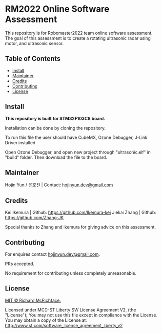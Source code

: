 # RM2022 Online Software Assessment

This repository is for Robomaster2022 team online software assessment. The goal of this assessment is to create a rotating ultrasonic radar using motor, and ultrasonic sensor.

## Table of Contents
- [Install](#Install)
- [Maintainer](#Maintainer)
- [Credits](#Credits)
- [Contributing](#Contributing)
- [License](#License)

## Install
**This repository is built for STM32F103C8 board.**

Installation can be done by cloning the repository.

To run this file the user should have CubeMX, Ozone Debugger, J-Link Driver installed.

Open Ozone Debugger, and open new project through "ultrasonic.elf" in "build" folder. Then download the file to the board.

## Maintainer
Hojin Yun / 윤호진 | Contact: hojinyun.dev@gmail.com

## Credits
Kei Ikemura | Github: https://github.com/Ikemura-kei
Jiekai Zhang | Github: https://github.com/Zhang-JK

Special thanks to Zhang and Ikemura for giving advice on this assessment.

## Contributing
For enquires contact hojinyun.dev@gmail.com.

PRs accepted.

No requirement for contributing unless completely unreasonable.

## License

[MIT © Richard McRichface.](https://github.com/RichardLitt/standard-readme/blob/master/LICENSE)

Licensed under MCD-ST Liberty SW License Agreement V2, (the "License");
You may not use this file except in compliance with the License.
You may obtain a copy of the License at: http://www.st.com/software_license_agreement_liberty_v2
